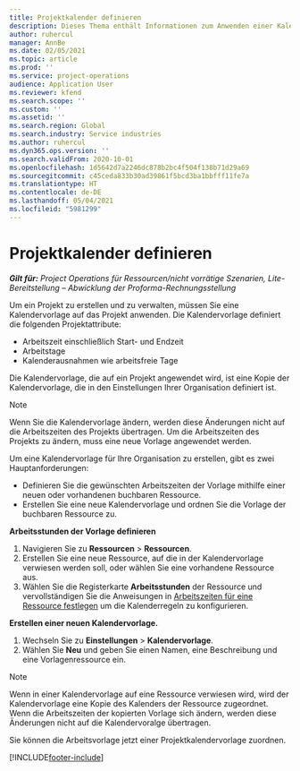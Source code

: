```yaml
---
title: Projektkalender definieren
description: Dieses Thema enthält Informationen zum Anwenden einer Kalendervorlage auf ein Projekt, um den Projektplan zu verfolgen.
author: ruhercul
manager: AnnBe
ms.date: 02/05/2021
ms.topic: article
ms.prod: ''
ms.service: project-operations
audience: Application User
ms.reviewer: kfend
ms.search.scope: ''
ms.custom: ''
ms.assetid: ''
ms.search.region: Global
ms.search.industry: Service industries
ms.author: ruhercul
ms.dyn365.ops.version: ''
ms.search.validFrom: 2020-10-01
ms.openlocfilehash: 1d5642d7a2246dc878b2bc4f504f138b71d29a69
ms.sourcegitcommit: c45ceda833b30ad39861f5bcd3ba1bbfff11fe7a
ms.translationtype: HT
ms.contentlocale: de-DE
ms.lasthandoff: 05/04/2021
ms.locfileid: "5981299"
---
```

# <a name="define-project-calendars"></a>Projektkalender definieren

_**Gilt für:** Project Operations für Ressourcen/nicht vorrätige Szenarien, Lite-Bereitstellung – Abwicklung der Proforma-Rechnungsstellung_

Um ein Projekt zu erstellen und zu verwalten, müssen Sie eine Kalendervorlage auf das Projekt anwenden. Die Kalendervorlage definiert die folgenden Projektattribute:

- Arbeitszeit einschließlich Start- und Endzeit
- Arbeitstage
- Kalenderausnahmen wie arbeitsfreie Tage

Die Kalendervorlage, die auf ein Projekt angewendet wird, ist eine Kopie der Kalendervorlage, die in den Einstellungen Ihrer Organisation definiert ist.

> [!NOTE]
> Wenn Sie die Kalendervorlage ändern, werden diese Änderungen nicht auf die Arbeitszeiten des Projekts übertragen. Um die Arbeitszeiten des Projekts zu ändern, muss eine neue Vorlage angewendet werden.

Um eine Kalendervorlage für Ihre Organisation zu erstellen, gibt es zwei Hauptanforderungen:

- Definieren Sie die gewünschten Arbeitszeiten der Vorlage mithilfe einer neuen oder vorhandenen buchbaren Ressource.
- Erstellen Sie eine neue Kalendervorlage und ordnen Sie die Vorlage der buchbaren Ressource zu.

**Arbeitsstunden der Vorlage definieren**

1. Navigieren Sie zu **Ressourcen** \> **Ressourcen**.
2. Erstellen Sie eine neue Ressource, auf die in der Kalendervorlage verwiesen werden soll, oder wählen Sie eine vorhandene Ressource aus.
3. Wählen Sie die Registerkarte **Arbeitsstunden** der Ressource und vervollständigen Sie die Anweisungen in [Arbeitszeiten für eine Ressource festlegen](https://docs.microsoft.com/dynamics365/field-service/set-work-hours-resource) um die Kalenderregeln zu konfigurieren.

**Erstellen einer neuen Kalendervorlage.**

1. Wechseln Sie zu **Einstellungen** \> **Kalendervorlage**.
2. Wählen Sie **Neu** und geben Sie einen Namen, eine Beschreibung und eine Vorlagenressource ein.

> [!NOTE]
> Wenn in einer Kalendervorlage auf eine Ressource verwiesen wird, wird der Kalendervorlage eine Kopie des Kalenders der Ressource zugeordnet. Wenn die Arbeitszeiten der kopierten Vorlage sich ändern, werden diese Änderungen nicht auf die Kalendervoralge übertragen.

Sie können die Arbeitsvorlage jetzt einer Projektkalendervorlage zuordnen.


[!INCLUDE[footer-include](../includes/footer-banner.md)]

